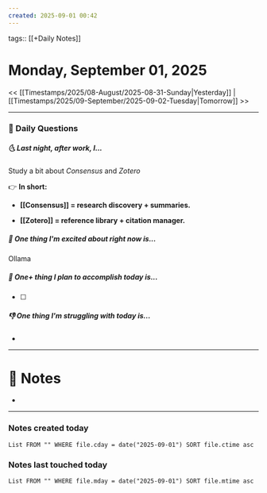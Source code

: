 ```yaml
---
created: 2025-09-01 00:42
---
```

tags:: [[+Daily Notes]]

# Monday, September 01, 2025

<< [[Timestamps/2025/08-August/2025-08-31-Sunday|Yesterday]] | [[Timestamps/2025/09-September/2025-09-02-Tuesday|Tomorrow]] >>

---
### 📅 Daily Questions
##### 🌜 Last night, after work, I...

Study a bit about *Consensus* and *Zotero*

👉 **In short:**

- **[[Consensus]] = research discovery + summaries.**
    
- **[[Zotero]] = reference library + citation manager.**


##### 🙌 One thing I'm excited about right now is...

Ollama


##### 🚀 One+ thing I plan to accomplish today is...
- [ ] 

##### 👎 One thing I'm struggling with today is...
- 

---
# 📝 Notes
- 

---
### Notes created today
```dataview
List FROM "" WHERE file.cday = date("2025-09-01") SORT file.ctime asc
```

### Notes last touched today
```dataview
List FROM "" WHERE file.mday = date("2025-09-01") SORT file.mtime asc
```
